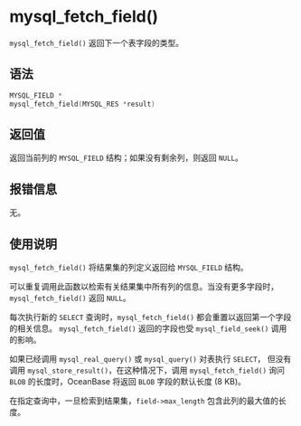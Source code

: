 mysql_fetch_field() 
========================================

`mysql_fetch_field()` 返回下一个表字段的类型。

语法 
-----------------------

```c
MYSQL_FIELD *
mysql_fetch_field(MYSQL_RES *result)
```



返回值 
------------------------

返回当前列的 `MYSQL_FIELD` 结构；如果没有剩余列，则返回 `NULL`。

报错信息 
-------------------------

无。

使用说明 
-------------------------

`mysql_fetch_field()` 将结果集的列定义返回给 `MYSQL_FIELD` 结构。

可以重复调用此函数以检索有关结果集中所有列的信息。当没有更多字段时，`mysql_fetch_field()` 返回 `NULL`。

每次执行新的 `SELECT` 查询时，`mysql_fetch_field()` 都会重置以返回第一个字段的相关信息。 `mysql_fetch_field()` 返回的字段也受 `mysql_field_seek()` 调用的影响。

如果已经调用 `mysql_real_query()` 或 `mysql_query()` 对表执行 `SELECT`， 但没有调用 `mysql_store_result()`，在这种情况下，调用 `mysql_fetch_field()` 询问 `BLOB` 的长度时，OceanBase 将返回 `BLOB` 字段的默认长度 (8 KB)。

在指定查询中，一旦检索到结果集，`field->max_length` 包含此列的最大值的长度。

